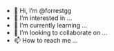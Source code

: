 - 👋 Hi, I’m @forrestgg
- 👀 I’m interested in ...
- 🌱 I’m currently learning ...
- 💞️ I’m looking to collaborate on ...
- 📫 How to reach me ...

<!---
forrestgg/forrestgg is a ✨ special ✨ repository because its `README.md` (this file) appears on your GitHub profile.
You can click the Preview link to take a look at your changes.
--->

